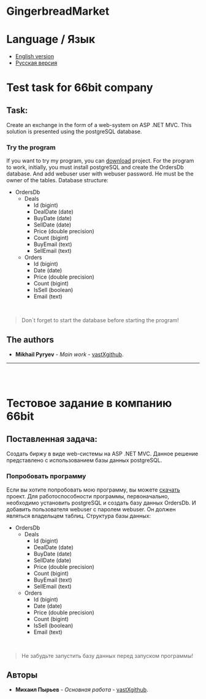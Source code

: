 # GingerbreadMarket
# Language / Язык
* [English version](https://github.com/vastXgithub/gingerbreadmarket/blob/master/README.md#test-task-for-66bit-company)
* [Русская версия](https://github.com/vastXgithub/gingerbreadmarket/blob/master/README.md#%D1%82%D0%B5%D1%81%D1%82%D0%BE%D0%B2%D0%BE%D0%B5-%D0%B7%D0%B0%D0%B4%D0%B0%D0%BD%D0%B8%D0%B5-%D0%B2-%D0%BA%D0%BE%D0%BC%D0%BF%D0%B0%D0%BD%D0%B8%D1%8E-66bit)
# Test task for 66bit company
## Task:
Create an exchange in the form of a web-system on ASP .NET MVC.
This solution is presented using the postgreSQL database.
### Try the program
If you want to try my program, you can [download](https://github.com/vastXgithub/gingerbreadmarket/archive/master.zip) project.
For the program to work, initially, you must install postgreSQL and create the OrdersDb database.
And add webuser user with webuser password. He must be the owner of the tables.
Database structure:
* OrdersDb
  * Deals
    * Id (bigint)
    * DealDate (date)
    * BuyDate (date)
    * SellDate (date)
    * Price (double precision)
    * Count (bigint)
    * BuyEmail (text)
    * SellEmail (text)
  * Orders
    * Id (bigint)
    * Date (date)
    * Price (double precision)
    * Count (bigint)
    * IsSell (boolean)
    * Email (text)
<br />

> Don\`t forget to start the database before starting the program!
## The authors
* **Mikhail Pyryev** - *Main work* - [vastXgithub](https://github.com/vastXgithub).

---

<br /><br />

# Тестовое задание в компанию 66bit
## Поставленная задача:
Создать биржу в виде web-системы на ASP .NET MVC.
Данное решение представлено с использованием базы данных postgreSQL.
### Попробовать программу
Если вы хотите попробовать мою программу, вы можете [скачать](https://github.com/vastXgithub/gingerbreadmarket/archive/master.zip) проект.
Для работоспособности программы, первоначально, необходимо установить postgreSQL и создать базу данных OrdersDb.
И добавить пользователя webuser с паролем webuser. Он должен являться владельцем таблиц.
Структура базы данных:
* OrdersDb
  * Deals
    * Id (bigint)
    * DealDate (date)
    * BuyDate (date)
    * SellDate (date)
    * Price (double precision)
    * Count (bigint)
    * BuyEmail (text)
    * SellEmail (text)
  * Orders
    * Id (bigint)
    * Date (date)
    * Price (double precision)
    * Count (bigint)
    * IsSell (boolean)
    * Email (text)
<br />

> Не забудьте запустить базу данных перед запуском программы!
## Авторы
* **Михаил Пырьев** - *Основная работа* - [vastXgithub](https://github.com/vastXgithub).

<br /><br />
